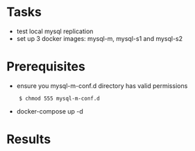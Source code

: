 # Tasks
* test local mysql replication
* set up 3 docker images: mysql-m, mysql-s1 and mysql-s2

# Prerequisites
* ensure you mysql-m-conf.d directory has valid permissions
```
    $ chmod 555 mysql-m-conf.d
```
* docker-compose up -d

# Results
